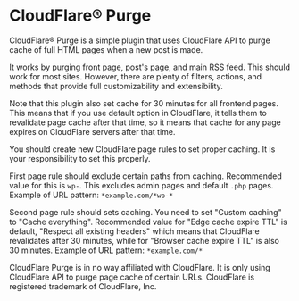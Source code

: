CloudFlare® Purge
=================

CloudFlare® Purge is a simple plugin that uses CloudFlare API to purge cache of full HTML pages when a new post is made.

It works by purging front page, post's page, and main RSS feed. This should work for most sites. However, there are plenty of filters, actions, and methods that provide full customizability and extensibility.

Note that this plugin also set cache for 30 minutes for all frontend pages. This means that if you use default option in CloudFlare, it tells them to revalidate page cache after that time, so it means that cache for any page expires on CloudFlare servers after that time.

You should create new CloudFlare page rules to set proper caching. It is your responsibility to set this properly.

First page rule should exclude certain paths from caching. Recommended value for this is `wp-`. This excludes admin pages and default `.php` pages. Example of URL pattern: `*example.com/*wp-*`

Second page rule should sets caching. You need to set "Custom caching" to "Cache everything". Recommended value for "Edge cache expire TTL" is default, "Respect all existing headers" which means that CloudFlare revalidates after 30 minutes, while for "Browser cache expire TTL" is also 30 minutes. Example of URL pattern: `*example.com/*`

CloudFlare Purge is in no way affiliated with CloudFlare. It is only using CloudFlare API to purge page cache of certain URLs.
CloudFlare is registered trademark of CloudFlare, Inc.